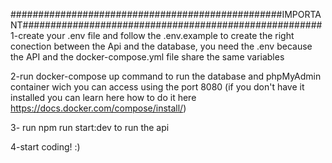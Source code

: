 #################################################IMPORTANT######################################################
1-create your .env file and follow the .env.example to create the right conection between the Api and the database, you need the .env because the API and the docker-compose.yml file share the same variables

2-run docker-compose up command to run the database and phpMyAdmin container wich you can access using the port 8080 (if you don't have it installed you can learn here how to do it here https://docs.docker.com/compose/install/)

3- run npm run start:dev to run the api

4-start coding! :)
